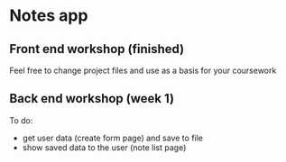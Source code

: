 # Notes app

## Front end workshop (finished)

Feel free to change project files and use as a basis for your coursework

## Back end workshop (week 1)

To do:
  - get user data (create form page) and save to file
  - show saved data to the user (note list page)
